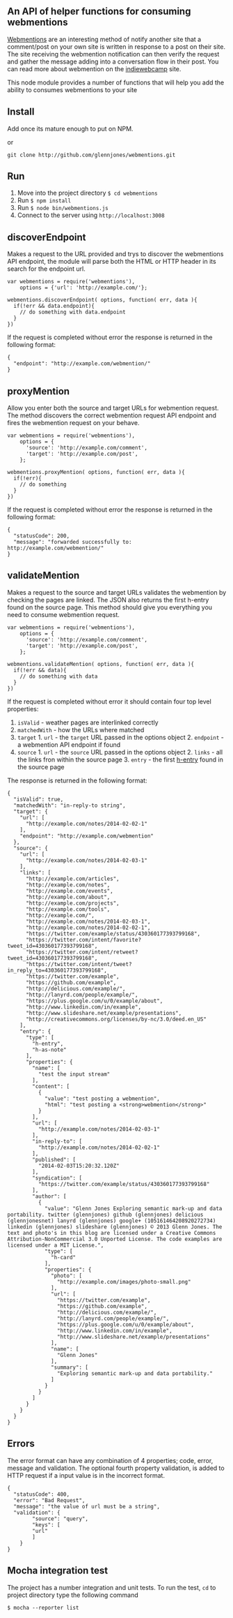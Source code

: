 ## An API of helper functions for consuming webmentions

[Webmentions](http://indiewebcamp.com/webmention) are an interesting method of notify another site that a comment/post on your own site is written in response to a post on their site. The site receiving the webmention notification can then verify the request and gather the message adding into a conversation flow in their post. You can read more about webmention on the  [indiewebcamp](http://indiewebcamp.com/) site.

This node module provides a number of functions that will help you add the ability to consumes webmentions to your site


## Install
Add once its mature enough to put on NPM.

or

    git clone http://github.com/glennjones/webmentions.git

    
## Run

1. Move into the project directory `$ cd webmentions`
2. Run `$ npm install`
3. Run `$ node bin/webmentions.js`
4. Connect to the server using `http://localhost:3008`


## discoverEndpoint
Makes a request to the URL provided and trys to discover the webmentions API endpoint, the module will parse both the HTML or HTTP header in its search for the endpoint url. 

    var webmentions = require('webmentions'),
        options = {'url': 'http://example.com/'};

    webmentions.discoverEndpoint( options, function( err, data ){
      if(!err && data.endpoint){
        // do something with data.endpoint
      }
    })
    
If the request is completed without error the response is returned in the following format:

    {
      "endpoint": "http://example.com/webmention/"
    }



## proxyMention
Allow you enter both the source and target URLs for webmention request. The method discovers the correct webmention request API endpoint and fires the webmention request on your behave. 

    var webmentions = require('webmentions'),
        options = {
          'source': 'http://example.com/comment',
          'target': 'http://example.com/post',
        };

    webmentions.proxyMention( options, function( err, data ){
      if(!err){
        // do something
      }
    })

If the request is completed without error the response is returned in the following format:

    {
      "statusCode": 200,
      "message": "forwarded successfully to: http://example.com/webmention/"
    }



## validateMention
Makes a request to the source and target URLs validates the webmention by checking the pages are linked. The JSON also returns the first h-entry found on the source page. This method should give you everything you need to consume webmention request. 

    var webmentions = require('webmentions'),
        options = {
          'source': 'http://example.com/comment',
          'target': 'http://example.com/post',
        };

    webmentions.validateMention( options, function( err, data ){
      if(!err && data){
        // do something with data
      }
    })


If the request is completed without error it should contain four top level properties:

  1. `isValid` - weather pages are interlinked correctly
  2. `matchedWith` - how the URLs where matched
  3. `target`
    1. `url` - the `target` URL passed in the options object
    2. `endpoint` - a webmention API endpoint if found
  4. `source` 
    1. `url` - the `source` URL passed in the options object
    2. `links` - all the links fron within the source page
    3. `entry` - the first [h-entry](http://microformats.org/wiki/h-entry) found in the source page


The response is returned in the following format:

    {
      "isValid": true,
      "matchedWith": "in-reply-to string",
      "target": {
        "url": [
          "http://example.com/notes/2014-02-02-1"
        ],
        "endpoint": "http://example.com/webmention"
      },
      "source": {
        "url": [
          "http://example.com/notes/2014-02-03-1"
        ],
        "links": [
          "http://example.com/articles",
          "http://example.com/notes",
          "http://example.com/events",
          "http://example.com/about",
          "http://example.com/projects",
          "http://example.com/tools",
          "http://example.com/",
          "http://example.com/notes/2014-02-03-1",
          "http://example.com/notes/2014-02-02-1",
          "https://twitter.com/example/status/430360177393799168",
          "https://twitter.com/intent/favorite?tweet_id=430360177393799168",
          "https://twitter.com/intent/retweet?tweet_id=430360177393799168",
          "https://twitter.com/intent/tweet?in_reply_to=430360177393799168",
          "https://twitter.com/example",
          "https://github.com/example",
          "http://delicious.com/example/",
          "http://lanyrd.com/people/example/",
          "https://plus.google.com/u/0/example/about",
          "http://www.linkedin.com/in/example",
          "http://www.slideshare.net/example/presentations",
          "http://creativecommons.org/licenses/by-nc/3.0/deed.en_US"
        ],
        "entry": {
          "type": [
            "h-entry",
            "h-as-note"
          ],
          "properties": {
            "name": [
              "test the input stream"
            ],
            "content": [
              {
                "value": "test posting a webmention",
                "html": "test posting a <strong>webmention</strong>"
              }
            ],
            "url": [
              "http://example.com/notes/2014-02-03-1"
            ],
            "in-reply-to": [
              "http://example.com/notes/2014-02-02-1"
            ],
            "published": [
              "2014-02-03T15:20:32.120Z"
            ],
            "syndication": [
              "https://twitter.com/example/status/430360177393799168"
            ],
            "author": [
              {
                "value": "Glenn Jones Exploring semantic mark-up and data portability. twitter (glennjones) github (glennjones) delicious (glennjonesnet) lanyrd (glennjones) google+ (105161464208920272734) linkedin (glennjones) slideshare (glennjones) © 2013 Glenn Jones. The text and photo's in this blog are licensed under a Creative Commons Attribution-NonCommercial 3.0 Unported License. The code examples are licensed under a MIT License.",
                "type": [
                  "h-card"
                ],
                "properties": {
                  "photo": [
                    "http://example.com/images/photo-small.png"
                  ],
                  "url": [
                    "https://twitter.com/example",
                    "https://github.com/example",
                    "http://delicious.com/example/",
                    "http://lanyrd.com/people/example/",
                    "https://plus.google.com/u/0/example/about",
                    "http://www.linkedin.com/in/example",
                    "http://www.slideshare.net/example/presentations"
                  ],
                  "name": [
                    "Glenn Jones"
                  ],
                  "summary": [
                    "Exploring semantic mark-up and data portability."
                  ]
                }
              }
            ]
          }
        }
      }
    }


## Errors

The error format can have any combination of 4 properties; code, error, message and validation. The optional fourth property validation, is added to HTTP request if a input value is in the incorrect format. 
    
    {
      "statusCode": 400,
      "error": "Bad Request",
      "message": "the value of url must be a string",
      "validation": {
    		"source": "query",
    		"keys": [
      		"url"
    		]
  		}
    }



## Mocha integration test
The project has a number integration and unit tests. To run the test, `cd` to project directory type the following command

    $ mocha --reporter list





